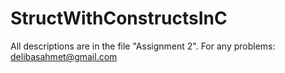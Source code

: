 # StructWithConstructsInC
All descriptions are in the file "Assignment 2". For any problems: delibasahmet@gmail.com
